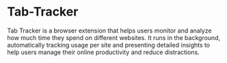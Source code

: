 # Tab-Tracker
Tab Tracker is a browser extension that helps users monitor and analyze how much time they spend on different websites. It runs in the background, automatically tracking usage per site and presenting detailed insights to help users manage their online productivity and reduce distractions.
